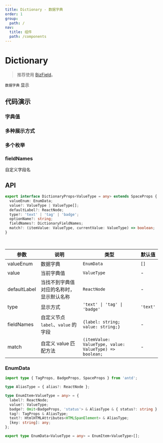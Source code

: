 ```yaml
---
title: Dictionary - 数据字典
order: 1
group:
  path: /
nav:
  title: 组件
  path: /components
---
```


# Dictionary

> 推荐使用 [BizField](/components/biz-field)。

`数据字典` 显示

## 代码演示

### 字典值

<code src="./demos/Demo1.tsx"></code>

### 多种展示方式

<code src="./demos/Demo2.tsx"></code>

### 多个枚举

<code src="./demos/Demo3.tsx"></code>

### fieldNames

自定义字段名

<code src="./demos/fieldNames.tsx"></code>

## API

```typescript
export interface DictionaryProps<ValueType = any> extends SpaceProps {
  valueEnum: EnumData;
  value?: ValueType | ValueType[];
  defaultLabel?: ReactNode;
  type?: 'text' | 'tag' | 'badge';
  optionName?: string;
  fieldNames?: DictionaryFieldNames;
  match?: (itemValue: ValueType, currentValue: ValueType) => boolean;
}
```

<br />

| 参数 | 说明 | 类型 | 默认值 |
| --- | --- | --- | --- |
| valueEnum | 数据字典 | `EnumData` | `[]` |
| value | 当前字典值 | `ValueType` | - |
| defaultLabel | 当找不到字典值对应的名称时，显示默认名称 | `ReactNode` | - |
| type | 显示方式 | `'text' \| 'tag' \| 'badge'` | `'text'` |
| fieldNames | 自定义节点 `label`、`value` 的字段 | `{label: string; value: string;}` | - |
| match | 自定义 value 匹配方法 | `(itemValue: ValueType, value: ValueType) => boolean;` | - |

### EnumData

```typescript
import type { TagProps, BadgeProps, SpaceProps } from 'antd';

type AliasType = { alias?: ReactNode };

type EnumItem<ValueType = any> = {
  label?: ReactNode;
  value?: ValueType;
  badge?: Omit<BadgeProps, 'status'> & AliasType & { status?: string };
  tag?: TagProps & AliasType;
  text?: HtmlHTMLAttributes<HTMLSpanElement> & AliasType;
  [key: string]: any;
};

export type EnumData<ValueType = any> = EnumItem<ValueType>[];
```
